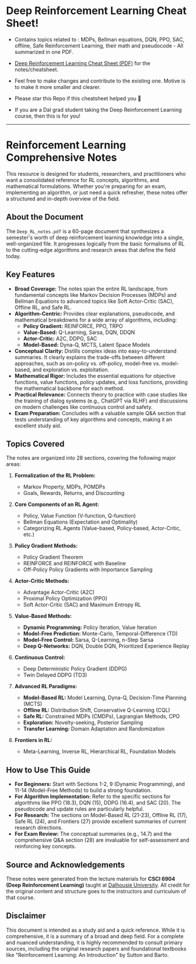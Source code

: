 # Deep Reinforcement Learning Cheat Sheet!
- Contains topics related to : MDPs, Bellman equations, DQN, PPO, SAC, offline, Safe Reinforcement Learning, their math and pseudocode - All summarized in one PDF.

- [Deep Reinforcement Learning Cheat Sheet (PDF)](https://github.com/Vaishnav2804/Deep-Reinforcement-Learning-Cheatsheet/blob/main/Deep_RL_notes.pdf) for the notes/cheatsheet.

- Feel free to make changes and contribute to the existing one. Motive is to make it more smaller and clearer.

- Please star this Repo if this cheatsheet helped you 🙂
  
- If you are a Dal grad student taking the Deep Reinforcement Learning course, then this is for you!

<hr>

# Reinforcement Learning Comprehensive Notes

This resource is designed for students, researchers, and practitioners who want a consolidated reference for RL concepts, algorithms, and mathematical formulations. Whether you're preparing for an exam, implementing an algorithm, or just need a quick refresher, these notes offer a structured and in-depth overview of the field.

## About the Document

The `Deep_RL_notes.pdf` is a 60-page document that synthesizes a semester's worth of deep reinforcement learning knowledge into a single, well-organized file. It progresses logically from the basic formalisms of RL to the cutting-edge algorithms and research areas that define the field today.

## Key Features

*   **Broad Coverage:** The notes span the entire RL landscape, from fundamental concepts like Markov Decision Processes (MDPs) and Bellman Equations to advanced topics like Soft Actor-Critic (SAC), Offline RL, and Safe RL.
*   **Algorithm-Centric:** Provides clear explanations, pseudocode, and mathematical breakdowns for a wide array of algorithms, including:
    *   **Policy Gradient:** REINFORCE, PPO, TRPO
    *   **Value-Based:** Q-Learning, Sarsa, DQN, DDQN
    *   **Actor-Critic:** A2C, DDPG, SAC
    *   **Model-Based:** Dyna-Q, MCTS, Latent Space Models
*   **Conceptual Clarity:** Distills complex ideas into easy-to-understand summaries. It clearly explains the trade-offs between different approaches, such as on-policy vs. off-policy, model-free vs. model-based, and exploration vs. exploitation.
*   **Mathematical Rigor:** Includes the essential equations for objective functions, value functions, policy updates, and loss functions, providing the mathematical backbone for each method.
*   **Practical Relevance:** Connects theory to practice with case studies like the training of dialog systems (e.g., ChatGPT via RLHF) and discussions on modern challenges like continuous control and safety.
*   **Exam Preparation:** Concludes with a valuable sample Q&A section that tests understanding of key algorithms and concepts, making it an excellent study aid.

## Topics Covered

The notes are organized into 28 sections, covering the following major areas:

1.  **Formalization of the RL Problem:**
    *   Markov Property, MDPs, POMDPs
    *   Goals, Rewards, Returns, and Discounting

2.  **Core Components of an RL Agent:**
    *   Policy, Value Function (V-function, Q-function)
    *   Bellman Equations (Expectation and Optimality)
    *   Categorizing RL Agents (Value-based, Policy-based, Actor-Critic, etc.)

3.  **Policy Gradient Methods:**
    *   Policy Gradient Theorem
    *   REINFORCE and REINFORCE with Baseline
    *   Off-Policy Policy Gradients with Importance Sampling

4.  **Actor-Critic Methods:**
    *   Advantage Actor-Critic (A2C)
    *   Proximal Policy Optimization (PPO)
    *   Soft Actor-Critic (SAC) and Maximum Entropy RL

5.  **Value-Based Methods:**
    *   **Dynamic Programming:** Policy Iteration, Value Iteration
    *   **Model-Free Prediction:** Monte-Carlo, Temporal-Difference (TD)
    *   **Model-Free Control:** Sarsa, Q-Learning, n-Step Sarsa
    *   **Deep Q-Networks:** DQN, Double DQN, Prioritized Experience Replay

6.  **Continuous Control:**
    *   Deep Deterministic Policy Gradient (DDPG)
    *   Twin Delayed DDPG (TD3)

7.  **Advanced RL Paradigms:**
    *   **Model-Based RL:** Model Learning, Dyna-Q, Decision-Time Planning (MCTS)
    *   **Offline RL:** Distribution Shift, Conservative Q-Learning (CQL)
    *   **Safe RL:** Constrained MDPs (CMDPs), Lagrangian Methods, CPO
    *   **Exploration:** Novelty-seeking, Posterior Sampling
    *   **Transfer Learning:** Domain Adaptation and Randomization

8.  **Frontiers in RL:**
    *   Meta-Learning, Inverse RL, Hierarchical RL, Foundation Models

## How to Use This Guide

*   **For Beginners:** Start with Sections 1-2, 9 (Dynamic Programming), and 11-14 (Model-Free Methods) to build a strong foundation.
*   **For Algorithm Implementation:** Refer to the specific sections for algorithms like PPO (18.3), DQN (15), DDPG (16.4), and SAC (20). The pseudocode and update rules are particularly helpful.
*   **For Research:** The sections on Model-Based RL (21-23), Offline RL (17), Safe RL (24), and Frontiers (27) provide excellent summaries of current research directions.
*   **For Exam Review:** The conceptual summaries (e.g., 14.7) and the comprehensive Q&A section (28) are invaluable for self-assessment and reinforcing key concepts.

## Source and Acknowledgements

These notes were generated from the lecture materials for **CSCI 6904 (Deep Reinforcement Learning)** taught at [Dalhousie University](https://www.dal.ca/). All credit for the original content and structure goes to the instructors and curriculum of that course.

## Disclaimer

This document is intended as a study aid and a quick reference. While it is comprehensive, it is a summary of a broad and deep field. For a complete and nuanced understanding, it is highly recommended to consult primary sources, including the original research papers and foundational textbooks like "Reinforcement Learning: An Introduction" by Sutton and Barto.
